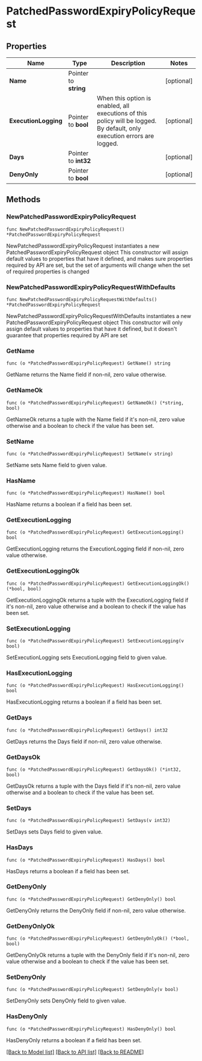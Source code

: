 # PatchedPasswordExpiryPolicyRequest

## Properties

Name | Type | Description | Notes
------------ | ------------- | ------------- | -------------
**Name** | Pointer to **string** |  | [optional] 
**ExecutionLogging** | Pointer to **bool** | When this option is enabled, all executions of this policy will be logged. By default, only execution errors are logged. | [optional] 
**Days** | Pointer to **int32** |  | [optional] 
**DenyOnly** | Pointer to **bool** |  | [optional] 

## Methods

### NewPatchedPasswordExpiryPolicyRequest

`func NewPatchedPasswordExpiryPolicyRequest() *PatchedPasswordExpiryPolicyRequest`

NewPatchedPasswordExpiryPolicyRequest instantiates a new PatchedPasswordExpiryPolicyRequest object
This constructor will assign default values to properties that have it defined,
and makes sure properties required by API are set, but the set of arguments
will change when the set of required properties is changed

### NewPatchedPasswordExpiryPolicyRequestWithDefaults

`func NewPatchedPasswordExpiryPolicyRequestWithDefaults() *PatchedPasswordExpiryPolicyRequest`

NewPatchedPasswordExpiryPolicyRequestWithDefaults instantiates a new PatchedPasswordExpiryPolicyRequest object
This constructor will only assign default values to properties that have it defined,
but it doesn't guarantee that properties required by API are set

### GetName

`func (o *PatchedPasswordExpiryPolicyRequest) GetName() string`

GetName returns the Name field if non-nil, zero value otherwise.

### GetNameOk

`func (o *PatchedPasswordExpiryPolicyRequest) GetNameOk() (*string, bool)`

GetNameOk returns a tuple with the Name field if it's non-nil, zero value otherwise
and a boolean to check if the value has been set.

### SetName

`func (o *PatchedPasswordExpiryPolicyRequest) SetName(v string)`

SetName sets Name field to given value.

### HasName

`func (o *PatchedPasswordExpiryPolicyRequest) HasName() bool`

HasName returns a boolean if a field has been set.

### GetExecutionLogging

`func (o *PatchedPasswordExpiryPolicyRequest) GetExecutionLogging() bool`

GetExecutionLogging returns the ExecutionLogging field if non-nil, zero value otherwise.

### GetExecutionLoggingOk

`func (o *PatchedPasswordExpiryPolicyRequest) GetExecutionLoggingOk() (*bool, bool)`

GetExecutionLoggingOk returns a tuple with the ExecutionLogging field if it's non-nil, zero value otherwise
and a boolean to check if the value has been set.

### SetExecutionLogging

`func (o *PatchedPasswordExpiryPolicyRequest) SetExecutionLogging(v bool)`

SetExecutionLogging sets ExecutionLogging field to given value.

### HasExecutionLogging

`func (o *PatchedPasswordExpiryPolicyRequest) HasExecutionLogging() bool`

HasExecutionLogging returns a boolean if a field has been set.

### GetDays

`func (o *PatchedPasswordExpiryPolicyRequest) GetDays() int32`

GetDays returns the Days field if non-nil, zero value otherwise.

### GetDaysOk

`func (o *PatchedPasswordExpiryPolicyRequest) GetDaysOk() (*int32, bool)`

GetDaysOk returns a tuple with the Days field if it's non-nil, zero value otherwise
and a boolean to check if the value has been set.

### SetDays

`func (o *PatchedPasswordExpiryPolicyRequest) SetDays(v int32)`

SetDays sets Days field to given value.

### HasDays

`func (o *PatchedPasswordExpiryPolicyRequest) HasDays() bool`

HasDays returns a boolean if a field has been set.

### GetDenyOnly

`func (o *PatchedPasswordExpiryPolicyRequest) GetDenyOnly() bool`

GetDenyOnly returns the DenyOnly field if non-nil, zero value otherwise.

### GetDenyOnlyOk

`func (o *PatchedPasswordExpiryPolicyRequest) GetDenyOnlyOk() (*bool, bool)`

GetDenyOnlyOk returns a tuple with the DenyOnly field if it's non-nil, zero value otherwise
and a boolean to check if the value has been set.

### SetDenyOnly

`func (o *PatchedPasswordExpiryPolicyRequest) SetDenyOnly(v bool)`

SetDenyOnly sets DenyOnly field to given value.

### HasDenyOnly

`func (o *PatchedPasswordExpiryPolicyRequest) HasDenyOnly() bool`

HasDenyOnly returns a boolean if a field has been set.


[[Back to Model list]](../README.md#documentation-for-models) [[Back to API list]](../README.md#documentation-for-api-endpoints) [[Back to README]](../README.md)


